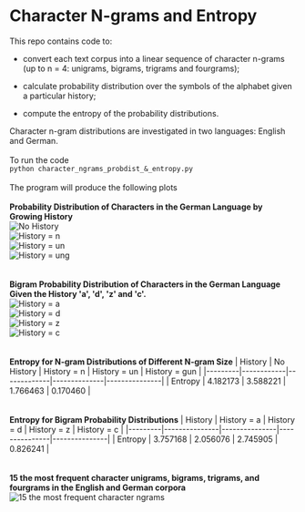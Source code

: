 # Character N-grams and Entropy

This repo contains code to:

* convert each text corpus into a linear sequence of character n-grams
(up to n = 4: unigrams, bigrams, trigrams and fourgrams);

* calculate probability distribution over the symbols of the
alphabet given a particular history; 

* compute the entropy of the probability distributions. 

Character n-gram distributions are investigated in two languages: English and German.
</br>
</br>
To run the code 
</br>
`python character_ngrams_probdist_&_entropy.py`
</br>
</br>
The program will produce the following plots
</br>
</br>
**Probability Distribution of Characters in the German Language by Growing History**
</br>
![No History](1.1.prob_dist_no_history.png)
</br>
![History = n](1.2.prob_dist_n_history.png)
</br>
![History = un](1.3.prob_dist_un_history.png)
</br>
![History = ung](1.4.prob_dist_gun_history.png)
</br>
</br>
</br>
**Bigram Probability Distribution of Characters in the German Language Given the History 'a', 'd', 'z' and 'c'.**
</br>
![History = a](2.1.prob_dist_a_history.png)
</br>
![History = d](2.2.prob_dist_d_history.png)
</br>
![History = z](2.3.prob_dist_z_history.png)
</br>
![History = c](2.4.prob_dist_c_history.png) 
</br>
</br>
</br>
**Entropy for N-gram Distributions of Different N-gram Size**
| History | No History | History = n | History = un | History = gun |
|---------|------------|-------------|--------------|---------------|
| Entropy | 4.182173   | 3.588221    | 1.766463     | 0.170460      |
</br>
</br>
</br>
**Entropy for Bigram Probability Distributions**
| History | History = a   | History = d   | History =  z  | History =  c  |
|---------|---------------|---------------|---------------|---------------|
| Entropy | 3.757168      | 2.056076      | 2.745905      | 0.826241      |
</br>
</br>
</br>
**15 the most frequent character unigrams, bigrams, trigrams, and fourgrams in the English and German corpora**
</br>
![15 the most frequent character ngrams](top_15_ngrams.png)
</br>